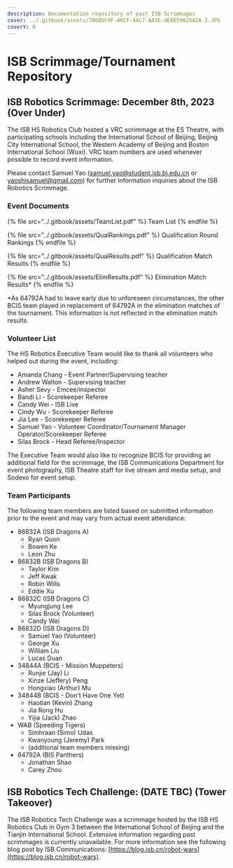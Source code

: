 ```yaml
---
description: Documentation repository of past ISB Scrimmages
cover: ../.gitbook/assets/7868DC9F-A6CF-4AC7-AA3E-4E8E59625A2A 2.JPG
coverY: 0
---
```


# ISB Scrimmage/Tournament Repository

## ISB Robotics Scrimmage: December 8th, 2023 (Over Under)

The ISB HS Robotics Club hosted a VRC scrimmage at the ES Theatre, with participating schools including the International School of Beijing, Beijing City International School, the Western Academy of Beijing and Boston International School (Wuxi). VRC team numbers are used whenever possible to record event information.

Please contact Samuel Yao (samuel.yao@student.isb.bj.edu.cn or yaoshisamuel@gmail.com) for further information inquiries about the ISB Robotics Scrimmage.

### Event Documents

{% file src="../.gitbook/assets/TeamList.pdf" %}
Team List
{% endfile %}

{% file src="../.gitbook/assets/QualRankings.pdf" %}
Qualification Round Rankings
{% endfile %}

{% file src="../.gitbook/assets/QualResults.pdf" %}
Qualification Match Results
{% endfile %}

{% file src="../.gitbook/assets/ElimResults.pdf" %}
Elimination Match Results\*
{% endfile %}

\*As 64792A had to leave early due to unforeseen circumstances, the other BCIS team played in replacement of 64792A in the elimination matches of the tournament. This information is not reflected in the elimination match results.

### Volunteer List

The HS Robotics Executive Team would like to thank all volunteers who helped out during the event, including:

* Amanda Chang - Event Partner/Supervising teacher
* Andrew Walton - Supervising teacher
* Asher Sevy - Emcee/inspector
* Bandi Li - Scorekeeper Referee
* Candy Wei - ISB Live
* Cindy Wu - Scorekeeper Referee
* Jia Lee - Scorekeeper Referee
* Samuel Yao - Volunteer Coordinator/Tournament Manager Operator/Scorekeeper Referee
* Silas Brock - Head Referee/Inspector

The Executive Team would also like to recognize BCIS for providing an additional field for the scrimmage, the ISB Communications Department for event photography, ISB Theatre staff for live stream and media setup, and Sodexo for event setup.

### Team Participants

The following team members are listed based on submitted information prior to the event and may vary from actual event attendance:

* 86832A (ISB Dragons A)
  * Ryan Quon
  * Bowen Ke
  * Leon Zhu
* 86832B (ISB Dragons B)
  * Taylor Kim
  * Jeff Kwak
  * Robin Wills
  * Eddie Xu
* 86832C (ISB Dragons C)
  * Myungjung Lee
  * Silas Brock (Volunteer)
  * Candy Wei
* 86832D (ISB Dragons D)
  * Samuel Yao (Volunteer)
  * George Xu
  * William Liu
  * Lucas Duan
* 34844A (BCIS - Mission Muppeters)
  * Runjie (Jay) Li&#x20;
  * Xinze (Jeffery) Peng&#x20;
  * Hongxiao (Arthur) Mu
* 34844B (BCIS - Don't Have One Yet)
  * Haotian (Kevin) Zhang&#x20;
  * Jia Rong Hu&#x20;
  * Yijia (Jack) Zhao
* WAB (Speeding Tigers)&#x20;
  * Simhraan (Simo) Udas&#x20;
  * Kwanyoung (Jeremy) Park
  * (additional team members missing)
* 64792A (BIS Panthers)
  * Jonathan Shao
  * Carey Zhou

## ISB Robotics Tech Challenge: (DATE TBC) (Tower Takeover)

The ISB Robotics Tech Challenge was a scrimmage hosted by the ISB HS Robotics Club in Gym 3 between the International School of Beijing and the Tianjin International School. Extensive information regarding past scrimmages is currently unavailable. For more information see the following blog post by ISB Communications: [https://blog.isb.cn/robot-wars](https://blog.isb.cn/robot-wars).
